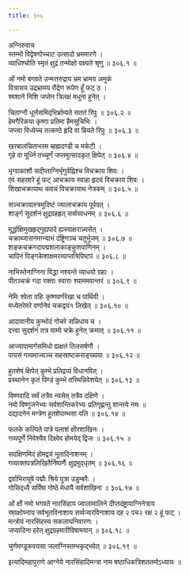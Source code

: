 ```yaml
---
title: ३०६

---
```

अग्निरुवाच  
स्तम्भो विद्वेषणोच्चाट उत्सादो भ्रममारणे ।  
व्याधिश्चोति स्मृतं क्षुद्रं तन्मोक्षो वक्ष्यते श्रृणु ॥ ३०६.१ ॥  
  
ओं नमो बगवते उन्मत्तरुद्राय भ्रम भ्रामय अमुकं  
वित्रासय उद्रभ्रामय रौद्रेण रूपेण हूँ फट् ठ ।  
श्मशाने निशि जप्तेन त्रिलक्षं मधुना हुनेत् ।  
  
चिताग्नौ धूर्त्तसमिद्‌भिर्भ्राम्यते सततं रिपुः ॥ ३०६.२ ॥  
हेमगैरिकया कृष्णा प्रतिमा हैमसूचिभिः ।  
जप्त्वा विध्येच्च तत्कण्ठे हृदि वा म्रियते रिपुः ॥ ३०६.३ ॥  
  
खरबालचिताभस्म ब्हह्मदण्डी च मर्कटी ।  
गृहे वा मूर्ध्नि तच्चूर्णं जप्तमुत्सादकृत् क्षिपेत् ॥ ३०६.४ ॥  
  
भृग्वाकाशौ सदीप्ताग्निर्भृगुर्वह्निश्च विचक्राय शिवः ।  
एवं सहस्रारे हूं फट् आचक्राय स्वाहा हृदयं विचक्राय शिवः ।  
शिखाचक्रायाथ कवचं विचक्रायाथ नेत्रकम् ॥ ३०६.५ ॥  
  
सञ्चक्रायास्त्रमुदिष्टं ज्यालाचक्राय पूर्ववत् ।  
शार्ङ्ग सुदर्शनं क्षुद्रग्रहहृत् सर्व्वसाधनम् ॥ ३०६.६ ॥  
  
मूर्द्धाक्षिमुखहृद्‌गुह्यपादे ह्यस्याक्षरान्न्यसेत् ।  
चक्राब्जासनमग्न्याभं दंष्ट्रिणञ्च चतुर्भुजम् ॥ ३०६.७ ॥  
शङ्कचक्रगदापद्मशलाकाङ्कुशपाणिनम् ।  
चापिनं पिङ्गकेशाक्षमरव्याप्तत्रिपिष्टपं ॥ ३०६.८ ॥  
  
नाभिस्तेनाग्निना विद्धा नश्यन्ते व्याधयो ग्रहाः ।  
पीतञ्चक्रं गदा रक्ताः स्वाराः श्याममवान्तरं ॥ ३०६.९ ॥  
  
नेमिः श्वेता वहिः कृष्णवर्णरेखा च पार्थिवी ।  
मध्येतरेमरे वर्णानेवं चक्रद्वयं१ लिखेत् ॥ ३०६.१० ॥  
  
आदावानीय कुम्भोदं गोचरे सन्निधाय च ।  
दत्त्वा सुदर्शनं तत्र याम्ये चक्रे हुनेत् क्रमात् ॥ ३०६.११ ॥  
  
आज्यापामार्गसमिधो ह्यक्षतं तिलसर्षणौ ।  
पायसं गव्यमाज्यञ्च सहस्राष्टकसङ्ख्यया ॥ ३०६.१२ ॥  
  
हुतशेषं क्षिपेत् कुम्भे प्रतिद्रव्यं विधानवित् ।  
प्रस्थानेन कृतं पिण्डं कुम्भे तस्मिन्निवेशयेत् ॥ ३०६.१३ ॥  
  
विष्णवादि सर्वं तत्रैव न्यसेत् तत्रैव दक्षिणे ।  
नमो विष्णुजनेभ्यः सर्वशान्तिकरेभ्यः प्रतिगृह्णन्तु शान्तये नमः ॥  
दद्यादनेन मन्त्रेण हुतशेपाम्भसा वलि ॥ ३०६.१४ ॥  
  
फलके कल्पिते पात्रे पलाशं क्षीरशाखिनः ।  
गव्यपूर्णे निवेश्यैव दिक्ष्वेव होमयेद्‌ द्विजः ॥ ३०६.१५ ॥  
  
सदक्षिणमिदं होमद्वयं भूतादिनाशनम् ।  
गव्याक्तपत्रलिखितैर्निष्पर्णैः क्षुद्रमुद्‌धृतम् ॥ ३०६.१६ ॥  
  
द्वर्वाभिरायुषे पद्मौः श्रिये पुत्रा उडुम्बरैः ।  
गोसिद्‌ध्यै सर्पिंषा गोष्ठे मेधायै सर्वशाखिना ॥ ३०६.१७ ॥  
  
ओं क्षौं नमो भगवते नारसिंहाय ज्वालामालिने दीप्तदंष्ट्रायाग्निनेत्राय  
स्र्वक्षोघ्नाय सर्वभूतविनाशाय सर्व्वज्वरविनाशाय दह २ पच२ रक्ष २ हूं फट् ।  
मन्त्रोयं नारसिंहस्य सकलाघनिवारणः ।  
जप्यादिना हरेत् क्षुद्रग्रहमारीविषामयान् ॥ ३०६.१८ ॥  
  
चुर्णमण्डूकवयसा जलाग्निस्तम्भकृद्भवेत् ॥ ३०६.१९ ॥  
  
इत्यादिमहापुराणे आग्नेये नारसिंहादिमन्त्रा नाम षष्ठाधिकत्रिशततमोऽध्यायः ॥
